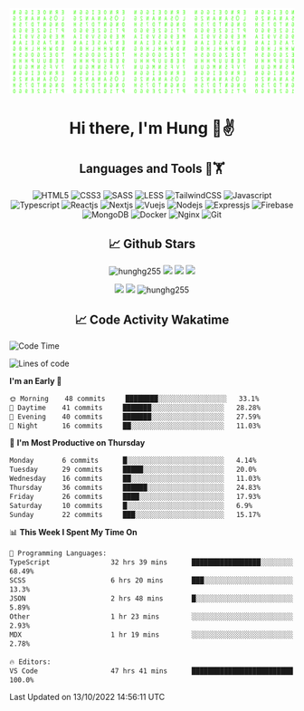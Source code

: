 [![Matrix SVG](https://github.com/hunghg255/hunghg255/blob/master/img/matrix.svg)](https://hunghg255.github.io)
<!-- [![unicorncode_bzb8ey](https://res.cloudinary.com/hunghg255/image/upload/v1647578947/unicorncode_bzb8ey.svg)](https://hunghg255.github.io) -->
<!-- # 👀 Hi stranger! 👋🏻 -->

<h1 align='center'>Hi there, I'm Hung 👋✌</h1>

<h2 align='center'>Languages and Tools 🔧🏋</h2>

<div align='center'>
  <img src="https://img.shields.io/badge/html5-%23E34F26.svg?style=flat-square&logo=html5&logoColor=white" alt="HTML5" />
  <img src="https://img.shields.io/badge/css3-%231572B6.svg?style=flat-square&logo=css3&logoColor=white" alt="CSS3" />
  <img src="https://img.shields.io/badge/SASS-hotpink.svg?style=flat-square&logo=SASS&logoColor=white" alt="SASS" />
  <img src="https://img.shields.io/badge/LESS-%230db7ed.svg?style=flat-square&logo=less&logoColor=white" alt="LESS" />
  <img src="https://img.shields.io/badge/Tailwindcss-%2338B2AC.svg?style=flat-square&logo=tailwind-css&logoColor=white" alt="TailwindCSS" />
  <img src="https://img.shields.io/badge/Javascript-%23323330.svg?style=flat-square&logo=javascript&logoColor=%23F7DF1E" alt="Javascript" />
  <img src="https://img.shields.io/badge/Typescript-%23007ACC.svg?style=flat-square&logo=typescript&logoColor=white" alt="Typescript" />
  <img src="https://img.shields.io/badge/Reactjs-%2320232a.svg?style=flat-square&logo=react&logoColor=%2361DAFB" alt="Reactjs" />
  <img src="https://img.shields.io/badge/Nextjs-black?style=flat-square&logo=next.js&logoColor=white" alt="Nextjs" />
  <img src="https://img.shields.io/badge/Vuejs-%2335495e.svg?style=flat-square&logo=vuedotjs&logoColor=%234FC08D" alt="Vuejs" />
  <img src="https://img.shields.io/badge/Nodejs-6DA55F?style=flat-square&logo=node.js&logoColor=white" alt="Nodejs" />
  <img src="https://img.shields.io/badge/Expressjs-6DA55F?style=flat-square&logo=express&logoColor=white" alt="Expressjs" />
  <img src="https://img.shields.io/badge/Firebase-%23039BE5.svg?style=flat-square&logo=firebase" alt="Firebase" />
  <img src="https://img.shields.io/badge/MongoDB-%234ea94b.svg?style=flat-square&logo=mongodb&logoColor=white" alt="MongoDB" />
  <img src="https://img.shields.io/badge/Docker-%230db7ed.svg?style=flat-square&logo=docker&logoColor=white" alt="Docker" />
  <img src="https://img.shields.io/badge/Nginx-%234ea94b.svg?style=flat-square&logo=nginx&logoColor=white" alt="Nginx" />
  <img src="https://img.shields.io/badge/Git-%23E34F26.svg?style=flat-square&logo=git&logoColor=white" alt="Git" />
</div>

<h2 align='center'> 📈 Github Stars </h2>
<p align="center"> <img src="https://komarev.com/ghpvc/?username=hunghg255&style=flat" alt="hunghg255" />
  <img src="https://shields.io/github/stars/hunghg255">
  <img src="https://img.shields.io/github/followers/hunghg255">
  <img src="https://img.shields.io/static/v1?label=%F0%9F%8C%9F&message=Love%20coding&style=style=flat&color=c80000">
</p>
<div align="center">
 <img src="https://github-readme-stats.vercel.app/api?username=hunghg255&show_icons=true&border_radius=15"/>
  <img src="https://github-readme-stats.vercel.app/api/top-langs/?username=hunghg255&border_radius=15&layout=compact&langs_count=6"/>
  <img 
       src="https://github-readme-streak-stats.herokuapp.com/?user=hunghg255&" 
       alt="hunghg255" 
  />
</div>

<h2 align='center'> 📈 Code Activity Wakatime </h2>

<!--START_SECTION:waka-->
![Code Time](http://img.shields.io/badge/Code%20Time-1%2C808%20hrs%2028%20mins-blue)

![Lines of code](https://img.shields.io/badge/From%20Hello%20World%20I%27ve%20Written-358%20Thousand%20lines%20of%20code-blue)

**I'm an Early 🐤** 

```text
🌞 Morning    48 commits     ████████░░░░░░░░░░░░░░░░░   33.1% 
🌆 Daytime    41 commits     ███████░░░░░░░░░░░░░░░░░░   28.28% 
🌃 Evening    40 commits     ███████░░░░░░░░░░░░░░░░░░   27.59% 
🌙 Night      16 commits     ██░░░░░░░░░░░░░░░░░░░░░░░   11.03%

```
📅 **I'm Most Productive on Thursday** 

```text
Monday       6 commits      █░░░░░░░░░░░░░░░░░░░░░░░░   4.14% 
Tuesday      29 commits     █████░░░░░░░░░░░░░░░░░░░░   20.0% 
Wednesday    16 commits     ██░░░░░░░░░░░░░░░░░░░░░░░   11.03% 
Thursday     36 commits     ██████░░░░░░░░░░░░░░░░░░░   24.83% 
Friday       26 commits     ████░░░░░░░░░░░░░░░░░░░░░   17.93% 
Saturday     10 commits     █░░░░░░░░░░░░░░░░░░░░░░░░   6.9% 
Sunday       22 commits     ███░░░░░░░░░░░░░░░░░░░░░░   15.17%

```


📊 **This Week I Spent My Time On** 

```text
💬 Programming Languages: 
TypeScript               32 hrs 39 mins      █████████████████░░░░░░░░   68.49% 
SCSS                     6 hrs 20 mins       ███░░░░░░░░░░░░░░░░░░░░░░   13.3% 
JSON                     2 hrs 48 mins       █░░░░░░░░░░░░░░░░░░░░░░░░   5.89% 
Other                    1 hr 23 mins        ░░░░░░░░░░░░░░░░░░░░░░░░░   2.93% 
MDX                      1 hr 19 mins        ░░░░░░░░░░░░░░░░░░░░░░░░░   2.78%

🔥 Editors: 
VS Code                  47 hrs 41 mins      █████████████████████████   100.0%

```


 Last Updated on 13/10/2022 14:56:11 UTC
<!--END_SECTION:waka-->

